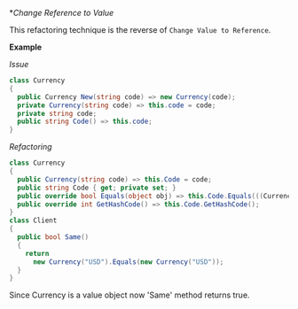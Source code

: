 **Change Reference to Value*

This refactoring technique is the reverse of `Change Value to Reference`.  

**Example**

_Issue_

```csharp
class Currency
{
  public Currency New(string code) => new Currency(code);
  private Currency(string code) => this.code = code;
  private string code;
  public string Code() => this.code;
}
```

_Refactoring_

```csharp
class Currency
{
  public Currency(string code) => this.Code = code;
  public string Code { get; private set; }
  public override bool Equals(object obj) => this.Code.Equals(((Currency)obj).Code);
  public override int GetHashCode() => this.Code.GetHashCode();
}
class Client
{
  public bool Same()
  {
    return
      new Currency("USD").Equals(new Currency("USD"));
  }
}
```

Since Currency is a value object now 'Same' method returns true.
